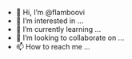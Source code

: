 - 👋 Hi, I’m @flamboovi
- 👀 I’m interested in ...
- 🌱 I’m currently learning ...
- 💞️ I’m looking to collaborate on ...
- 📫 How to reach me ...

<!---
flamboovi/flamboovi is a ✨ special ✨ repository because its `README.md` (this file) appears on your GitHub profile.
You can click the Preview link to take a look at your changes.
--->
